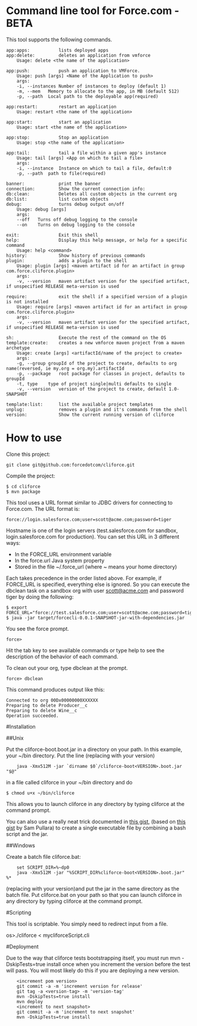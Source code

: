 # Command line tool for Force.com - BETA

This tool supports the following commands.

	app:apps:           lists deployed apps
	app:delete:         deletes an application from vmforce
		Usage: delete <the name of the application>

	app:push:           push an application to VMForce.
		Usage: push [args] <Name of the Application to push>
		args:
		-i, --instances	Number of instances to deploy (default 1)
		-m, --mem	Memory to allocate to the app, in MB (default 512)
		-p, --path	Local path to the deployable app(required)

	app:restart:        restart an application
		Usage: restart <the name of the application>

	app:start:          start an application
		Usage: start <the name of the application>

	app:stop:           Stop an application
		Usage: stop <the name of the application>

	app:tail:           tail a file within a given app's instance
		Usage: tail [args] <App on which to tail a file>
		args:
		-i, --instance	Instance on which to tail a file, default:0
		-p, --path	path to file(required)

	banner:             print the banner
	connection:         Show the current connection info:
	db:clean:           Deletes all custom objects in the current org
	db:list:            list custom objects
	debug:              turns debug output on/off
		Usage: debug [args] 
		args:
		--off	Turns off debug logging to the console
		--on	Turns on debug logging to the console

	exit:               Exit this shell
	help:               Display this help message, or help for a specific command
		Usage: help <command>
	history:            Show history of previous commands
	plugin:             adds a plugin to the shell
		Usage: plugin [args] <maven artifact id for an artifact in group com.force.cliforce.plugin>
		args:
		-v, --version	maven artifact version for the specified artifact, if unspecified RELEASE meta-version is used

	require:            exit the shell if a specified version of a plugin is not installed
		Usage: require [args] <maven artifact id for an artifact in group com.force.cliforce.plugin>
		args:
		-v, --version	maven artifact version for the specified artifact, if unspecified RELEASE meta-version is used

	sh:                 Execute the rest of the command on the OS
	template:create:    creates a new vmforce maven project from a maven archetype
		Usage: create [args] <artifactId/name of the project to create>
		args:
		-g, --group	groupId of the project to create, defaults to org name(reversed, ie my.org = org.my).artifactId
		-p, --package	root package for classes in project, defaults to groupId
		-t, type	type of project single|multi defaults to single
		-v, --version	version of the project to create, default 1.0-SNAPSHOT

	template:list:      list the available project templates
	unplug:             removes a plugin and it's commands from the shell
	version:            Show the current running version of cliforce

# How to use

Clone this project:

	git clone git@github.com:forcedotcom/cliforce.git

Compile the project:

	$ cd cliforce
	$ mvn package

This tool uses a URL format similar to JDBC drivers for connecting to Force.com. The URL format is:

	force://login.salesforce.com;user=scott@acme.com;password=tiger

Hostname is one of the login servers (test.salesforce.com for sandbox, login.salesforce.com for production). You can set this URL in 3 different ways:

* In the FORCE_URL environment variable
* In the force.url Java system property
* Stored in the file ~/.force_url (where ~ means your home directory)

Each takes precedence in the order listed above. For example, if FORCE_URL is specified, everything else is ignored. So you can execute the dbclean task on a sandbox org with user scott@acme.com and password tiger by doing the following:

	$ export FORCE_URL="force://test.salesforce.com;user=scott@acme.com;password=tiger"
	$ java -jar target/forcecli-0.0.1-SNAPSHOT-jar-with-dependencies.jar

You see the force prompt.

    force>

Hit the tab key to see available commands or type help to see the description of the behavior of each command.

To clean out your org, type dbclean at the prompt.

    force> dbclean

This command produces output like this:

	Connected to org 00Dx00000000XXXXXX
	Preparing to delete Producer__c
	Preparing to delete Wine__c
	Operation succeeded.

#Installation

##Unix

Put the cliforce-boot<VERSION>.boot.jar in a directory on your path.
In this example, your ~/bin directory.
Put the line (replacing <VERSION> with your version)

        java -Xmx512M -jar `dirname $0`/cliforce-boot<VERSION>.boot.jar "$@"

in a file called cliforce in your ~/bin directory and do

	$ chmod u+x ~/bin/cliforce

This allows you to launch cliforce in any directory by typing cliforce at the command prompt.

You can also use a really neat trick documented in [this gist](https://gist.github.com/782862), (based on [this gist](https://gist.github.com/782523) by Sam Pullara)
to create a single executable file by combining a bash script and the jar.

##Windows

Create a batch file cliforce.bat:

        set SCRIPT_DIR=%~dp0
        java -Xmx512M -jar "%SCRIPT_DIR%cliforce-boot<VERSION>.boot.jar" %*

(replacing <VERSION> with your version)and put the jar in the same directory as the batch file.
Put cliforce.bat on your path so that you can launch cliforce in any directory by typing cliforce at the command prompt.

#Scripting

This tool is scriptable. You simply need to redirect input from a file.

os>./cliforce < mycliforceScript.cli

#Deployment

Due to the way that cliforce tests bootstrapping itself, you must run mvn -DskipTests=true install once when you increment the version before the test will
 pass. You will most likely do this if you are deploying a new version.

        <increment pom version>
        git commit -a -m 'increment version for release'
        git tag -a <version-tag> -m 'version-tag'
        mvn -DskipTests=true install
        mvn deploy
        <increment to next snapshot>
        git commit -a -m 'increment to next snapshot'
        mvn -DskipTests=true install



